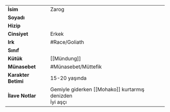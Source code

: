 |  |  |  
|---|---|  
| **İsim** | Zarog|  
| **Soyadı** | |  
| **Hizip** | |  
| **Cinsiyet** | Erkek|  
| **Irk** | #Race/Goliath|  
| **Sınıf** | |  
| **Kütük** | [[Mündung]]|  
| **Münasebet** | #Münasebet/Müttefik|  
| **Karakter Betimi** | 15-20 yaşında|  
| **İlave Notlar** | Gemiyle giderken [[Mohako]] kurtarmış denizden<br>İyi aşçı|  

